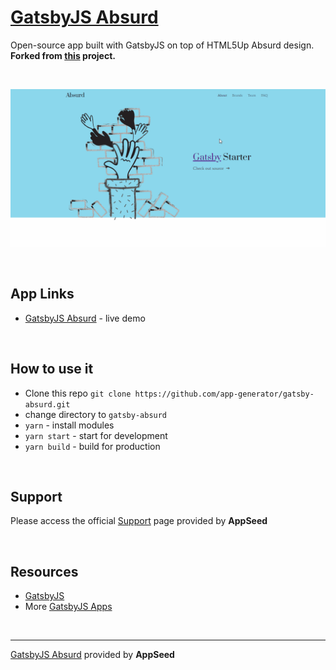 # [GatsbyJS Absurd](https://appseed.us/apps/gatsbyjs/gatsby-absurd)

Open-source app built with GatsbyJS on top of HTML5Up Absurd design. 
**Forked from [this](https://github.com/ajayns/gatsby-absurd) project.**

<br />

![GatsbyJS Absurd - Gif animated intro.](https://github.com/app-generator/static/blob/master/products/gatsby-absurd-intro.gif?raw=true)

<br />

## App Links

- [GatsbyJS Absurd](https://gatsby-absurd.appseed.us) - live demo

<br />

## How to use it
- Clone this repo `git clone https://github.com/app-generator/gatsby-absurd.git`
- change directory to `gatsby-absurd`
- `yarn` - install modules
- `yarn start` - start for development
- `yarn build` - build for production

<br />

## Support

Please access the official [Support](https://appseed.us/support) page provided by **AppSeed**

<br />

## Resources
 
 - [GatsbyJS](https://www.gatsbyjs.org/)
 - More [GatsbyJS Apps](https://appseed.us/apps/gatsbyjs)

<br />

---
[GatsbyJS Absurd](https://appseed.us/apps/gatsbyjs/gatsby-absurd) provided by **AppSeed**
